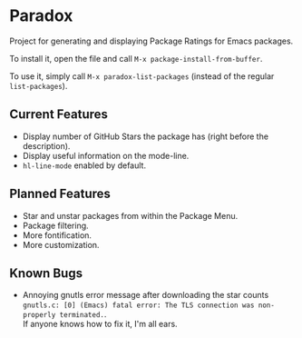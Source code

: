 Paradox
=======

Project for generating and displaying Package Ratings for Emacs packages.

To install it, open the file and call `M-x package-install-from-buffer`.

To use it, simply call `M-x paradox-list-packages` (instead of the regular `list-packages`).

## Current Features ##

* Display number of GitHub Stars the package has (right before the description).
* Display useful information on the mode-line.
* `hl-line-mode` enabled by default.

## Planned Features ##

* Star and unstar packages from within the Package Menu.
* Package filtering.
* More fontification.
* More customization.

## Known Bugs ##

* Annoying gnutls error message after downloading the star counts `gnutls.c: [0] (Emacs) fatal error: The TLS connection was non-properly terminated.`.  
  If anyone knows how to fix it, I'm all ears.

